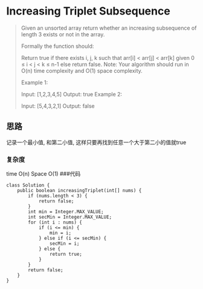 # Increasing Triplet Subsequence

> Given an unsorted array return whether an increasing subsequence of length 3 exists or not in the array.
> 
> Formally the function should:
> 
> Return true if there exists i, j, k 
> such that arr[i] < arr[j] < arr[k] given 0 ≤ i < j < k ≤ n-1 else return false.
> Note: Your algorithm should run in O(n) time complexity and O(1) space complexity.
> 
> Example 1:
> 
> Input: [1,2,3,4,5]
> Output: true
> Example 2:
> 
> Input: [5,4,3,2,1]
> Output: false


## 思路
记录一个最小值, 和第二小值, 这样只要再找到任意一个大于第二小的值就true
### 复杂度
time O(n) Space O(1)
###代码

```
class Solution {
    public boolean increasingTriplet(int[] nums) {
        if (nums.length < 3) {
            return false;
        }
        int min = Integer.MAX_VALUE;
        int secMin = Integer.MAX_VALUE;
        for (int i : nums) {
            if (i <= min) {
                min = i;
            } else if (i <= secMin) {
                secMin = i;
            } else {
                return true;
            }
        }
        return false;
    }
}

```